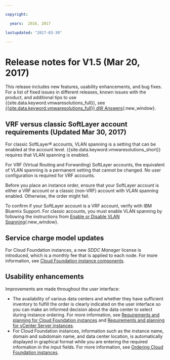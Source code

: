 ```yaml
---

copyright:

  years:  2016, 2017

lastupdated: "2017-03-30"

---
```


# Release notes for V1.5 (Mar 20, 2017)

This release includes new features, usability enhancements, and bug fixes. For a list of fixed issues in different releases, known issues with the product, and additional tips to use {{site.data.keyword.vmwaresolutions_full}}, see [{{site.data.keyword.vmwaresolutions_full}} dW Answers](https://developer.ibm.com/answers/topics/cloudvmw/){:new_window}.

## VRF versus classic SoftLayer account requirements (Updated Mar 30, 2017)

For classic SoftLayer® accounts, VLAN spanning is a setting that can be enabled at the account level. {{site.data.keyword.vmwaresolutions_short}} requires that VLAN spanning is enabled.

For VRF (Virtual Routing and Forwarding) SoftLayer accounts, the equivalent of VLAN spanning is a permanent setting that cannot be changed. No user configuration is required for VRF accounts.

Before you place an instance order, ensure that your SoftLayer account is either a VRF account or a classic (non-VRF) account with VLAN spanning enabled. Otherwise, the order might fail.

To confirm if your SoftLayer account is a VRF account, verify with IBM Bluemix Support. For classic accounts, you must enable VLAN spanning by following the instructions from [Enable or Disable VLAN Spanning](https://knowledgelayer.softlayer.com/procedure/enable-or-disable-vlan-spanning){:new_window}.

## Service charge model updates

For Cloud Foundation instances, a new _SDDC Manager_ license is introduced, which is a monthly fee that is applied to each node. For more information, see [Cloud Foundation instance  components](../sddc/sd_cloudfoundationoverview.html#cloud-foundation-components).

## Usability enhancements

Improvements are made throughout the user interface:

* The availability of various data centers and whether they have sufficient inventory to fulfill the order is clearly indicated on the user interface so you can make an informed decision about the data center to select during instance ordering. For more information, see [Requirements and planning for Cloud Foundation instances](../sddc/sd_planning.html) and [Requirements and planning for vCenter Server instances](../vcenter/vc_planning.html).
* For Cloud Foundation instances, information such as the instance name, domain and subdomain name, and data center location, is automatically displayed in graphical format while you are entering the required information in the input fields. For more information, see [Ordering Cloud Foundation instances](../sddc/sd_orderinginstance.html).
